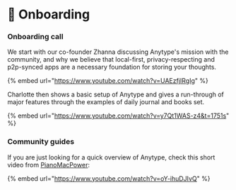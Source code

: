 # 🎇 Onboarding

### Onboarding call

We start with our co-founder Zhanna discussing Anytype's mission with the community, and why we believe that local-first, privacy-respecting and p2p-synced apps are a necessary foundation for storing your thoughts.

{% embed url="https://www.youtube.com/watch?v=UAEzfjIRgIg" %}

Charlotte then shows a basic setup of Anytype and gives a run-through of major features through the examples of daily journal and books set.&#x20;

{% embed url="https://www.youtube.com/watch?v=y7Qt1WAS-z4&t=1751s" %}

### Community guides

If you are just looking for a quick overview of Anytype, check this short video from [PianoMacPower](https://www.youtube.com/@pianomacpower):

{% embed url="https://www.youtube.com/watch?v=oY-ihuDJIvQ" %}
